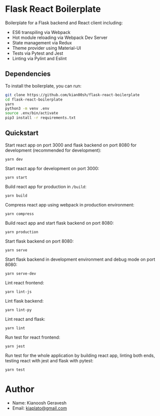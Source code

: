 # Flask React Boilerplate

Boilerplate for a Flask backend and React client including:

* ES6 transpiling via Webpack
* Hot module reloading via Webpack Dev Server
* State management via Redux
* Theme provider using Material-UI
* Tests via Pytest and Jest
* Linting via Pylint and Eslint

## Dependencies

To install the boilerplate, you can run:

```bash
git clone https://github.com/kian00sh/flask-react-boilerplate
cd flask-react-boilerplate
yarn
python3 -m venv .env
source .env/bin/activate
pip3 install -r requirements.txt
```

## Quickstart

Start react app on port 3000 and flask backend on port 8080 for development (recommended for development):
```
yarn dev
```

Start react app for development on port 3000:
```
yarn start
```

Build react app for production in `/build`:
```
yarn build
```

Compress react app using webpack in production environment:
```
yarn compress
```

Build react app and start flask backend on port 8080:
```
yarn production
```

Start flask backend on port 8080:
```
yarn serve
```

Start flask backend in development environment and debug mode on port 8080:
```
yarn serve-dev
```

Lint react frontend:
```
yarn lint-js
```

Lint flask backend:
```
yarn lint-py
```

Lint react and flask:
```
yarn lint
```

Run test for react frontend:
```
yarn jest
```

Run test for the whole application by building react app, linting both ends, testing react with jest and flask with pytest:
```
yarn test
```

# Author  
- Name: Kianoosh Geravesh  
- Email: [kiaplato@gmail.com](mailto:kiaplato@gmail.com)  

